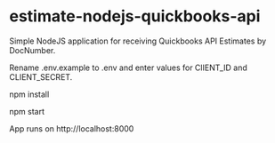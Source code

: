 # estimate-nodejs-quickbooks-api

Simple NodeJS application for receiving Quickbooks API Estimates by DocNumber.

Rename .env.example to .env and enter values for ClIENT_ID and CLIENT_SECRET.

npm install

npm start

App runs on http://localhost:8000
